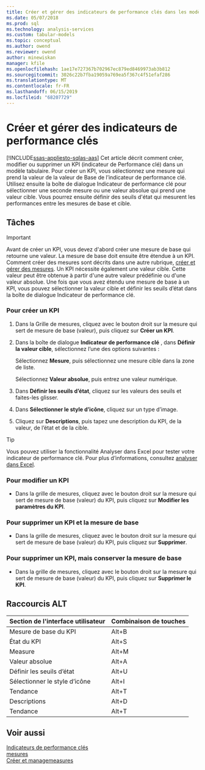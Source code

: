 ```yaml
---
title: Créer et gérer des indicateurs de performance clés dans les modèles tabulaires Analysis Services | Microsoft Docs
ms.date: 05/07/2018
ms.prod: sql
ms.technology: analysis-services
ms.custom: tabular-models
ms.topic: conceptual
ms.author: owend
ms.reviewer: owend
author: minewiskan
manager: kfile
ms.openlocfilehash: 1ae17e727367b702967ec879ed8469973ab3b812
ms.sourcegitcommit: 3026c22b7fba19059a769ea5f367c4f51efaf286
ms.translationtype: MT
ms.contentlocale: fr-FR
ms.lasthandoff: 06/15/2019
ms.locfileid: "68207729"
---
```

# <a name="create-and-manage-kpis"></a>Créer et gérer des indicateurs de performance clés 
[!INCLUDE[ssas-appliesto-sqlas-aas](../../includes/ssas-appliesto-sqlas-aas.md)]
  Cet article décrit comment créer, modifier ou supprimer un KPI (indicateur de Performance clé) dans un modèle tabulaire. Pour créer un KPI, vous sélectionnez une mesure qui prend la valeur de la valeur de Base de l’indicateur de performance clé. Utilisez ensuite la boîte de dialogue Indicateur de performance clé pour sélectionner une seconde mesure ou une valeur absolue qui prend une valeur cible. Vous pourrez ensuite définir des seuils d'état qui mesurent les performances entre les mesures de base et cible.  
  
## <a name="tasks"></a>Tâches  
  
> [!IMPORTANT]  
>  Avant de créer un KPI, vous devez d'abord créer une mesure de base qui retourne une valeur. La mesure de base doit ensuite être étendue à un KPI. Comment créer des mesures sont décrits dans une autre rubrique, [créer et gérer des mesures](../../analysis-services/tabular-models/create-and-manage-measures-ssas-tabular.md). Un KPI nécessite également une valeur cible. Cette valeur peut être obtenue à partir d'une autre valeur prédéfinie ou d'une valeur absolue. Une fois que vous avez étendu une mesure de base à un KPI, vous pouvez sélectionner la valeur cible et définir les seuils d’état dans la boîte de dialogue Indicateur de performance clé.  
  
###  <a name="bkmk_create_KPI"></a> Pour créer un KPI  
  
1.  Dans la Grille de mesures, cliquez avec le bouton droit sur la mesure qui sert de mesure de base (valeur), puis cliquez sur **Créer un KPI**.  
  
2.  Dans la boîte de dialogue **Indicateur de performance clé** , dans **Définir la valeur cible**, sélectionnez l’une des options suivantes :  
  
     Sélectionnez **Mesure**, puis sélectionnez une mesure cible dans la zone de liste.  
  
     Sélectionnez **Valeur absolue**, puis entrez une valeur numérique.  
  
3.  Dans **Définir les seuils d’état**, cliquez sur les valeurs des seuils et faites-les glisser.  
  
4.  Dans **Sélectionner le style d’icône**, cliquez sur un type d’image.  
  
5.  Cliquez sur **Descriptions**, puis tapez une description du KPI, de la valeur, de l’état et de la cible.  
  
> [!TIP]  
>  Vous pouvez utiliser la fonctionnalité Analyser dans Excel pour tester votre indicateur de performance clé. Pour plus d’informations, consultez [analyser dans Excel](../../analysis-services/tabular-models/analyze-in-excel-ssas-tabular.md).  
  
###  <a name="bkmk_edit_KPI"></a> Pour modifier un KPI  
  
-   Dans la grille de mesures, cliquez avec le bouton droit sur la mesure qui sert de mesure de base (valeur) du KPI, puis cliquez sur **Modifier les paramètres du KPI**.  
  
###  <a name="bkmk_delete"></a> Pour supprimer un KPI et la mesure de base  
  
-   Dans la grille de mesures, cliquez avec le bouton droit sur la mesure qui sert de mesure de base (valeur) du KPI, puis cliquez sur **Supprimer**.  
  
###  <a name="bkmk_delete_KPI"></a> Pour supprimer un KPI, mais conserver la mesure de base  
  
-   Dans la grille de mesures, cliquez avec le bouton droit sur la mesure qui sert de mesure de base (valeur) du KPI, puis cliquez sur **Supprimer le KPI**.  
  
## <a name="alt-shortcuts"></a>Raccourcis ALT  
  
|Section de l'interface utilisateur|Combinaison de touches|  
|----------------|-----------------|  
|Mesure de base du KPI|Alt+B|  
|État du KPI|Alt+S|  
|Measure|Alt+M|  
|Valeur absolue|Alt+A|  
|Définir les seuils d’état|Alt+U|  
|Sélectionner le style d’icône|Alt+I|  
|Tendance|Alt+T|  
|Descriptions|Alt+D|  
|Tendance|Alt+T|  
  
## <a name="see-also"></a>Voir aussi  
 [Indicateurs de performance clés](../../analysis-services/tabular-models/kpis-ssas-tabular.md)   
 [mesures](../../analysis-services/tabular-models/measures-ssas-tabular.md)   
 [Créer et managemeasures](../../analysis-services/tabular-models/create-and-manage-measures-ssas-tabular.md)  
  
  
